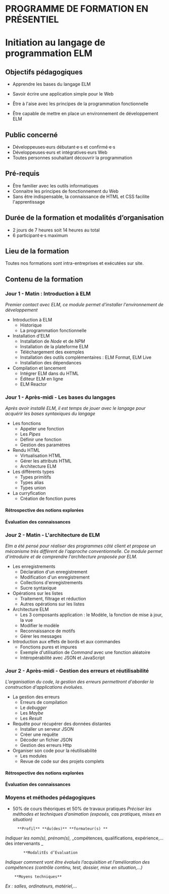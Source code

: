 # PROGRAMME DE FORMATION EN PRÉSENTIEL

# Initiation au langage de programmation ELM

## Objectifs pédagogiques

- Apprendre les bases du langage ELM
- Savoir écrire une application simple pour le Web 
- Être à l'aise avec les principes de la programmation fonctionnelle
  
- Être capable de mettre en place un environnement de développement ELM

## Public concerné

- Développeuses·eurs débutant·e·s et confirmé·e·s
- Développeuses·eurs et intégratives·eurs Web
- Toutes personnes souhaitant découvrir la programmation

## Pré-requis

- Être familier avec les outils informatiques
- Connaitre les principes de fonctionnement du Web
- Sans être indispensable, la connaissance de HTML et CSS facilite l'apprentissage

## Durée de la formation et modalités d’organisation

- 2 jours de 7 heures soit 14 heures au total
- 6 participant·e·s maximum

## Lieu de la formation

Toutes nos formations sont intra-entreprises et exécutées sur site.
		
## Contenu de la formation

### Jour 1 - Matin : Introduction à ELM
*Premier contact avec ELM, ce module permet d'installer l'environnement de développement*  

- Introduction à ELM
    * Historique
    * La programmation fonctionnelle 
- Installation d'ELM
    * Installation de *Node* et de *NPM*
    * Installation de la plateforme ELM
    * Téléchargement des exemples
    * Installation des outils complémentaires : ELM Format, ELM Live
    * Installation des dépendances
- Compilation et lancement
    - Intégrer ELM dans du HTML
    - Éditeur ELM en ligne
    - ELM Reactor

### Jour 1 - Après-midi - Les bases du langages
*Après avoir installé ELM, il est temps de jouer avec le langage pour acquérir les bases syntaxiques du langage*  

- Les fonctions
    - Appeler une fonction
    - Les *Pipes*
    - Définir une fonction
    - Gestion des paramètres
- Rendu HTML
    - Virtualisation HTML
    - Gérer les attributs HTML
    - Architecture ELM
- Les différents types
    - Types primitifs
    - Types alias
    - Types union
- La curryfication
    - Création de fonction pures

#### Rétrospective des notions explorées
#### Évaluation des connaissances

### Jour 2 - Matin - L'architecture de ELM
*Elm a été pensé pour réaliser des programmes côté client et propose un mécanisme très diffèrent de l'approche conventionnelle. Ce module permet d'introduire et de comprendre l'architecture proposée par ELM.*  

- Les enregistrements
    - Déclaration d'un enregistrement
    - Modification d'un enregistrement
    - Collections d'enregistrements
    - Sucre syntaxique
- Opérations sur les listes
    - Traitement, filtrage et réduction
    - Autres opérations sur les listes
- Architecture ELM
    - Les 3 composants application : le Modèle, la fonction de mise à jour, la vue
    - Modifier le modèle
    - Reconnaissance de motifs
    - Gérer les messages
- Introduction aux effets de bords et aux commandes
    - Fonctions pures et impures
    - Exemple d'utilisation de *Command* avec une fonction aléatoire
    - Intéropérabilité avec JSON et JavaScript

### Jour 2 - Après-midi - Gestion des erreurs et réutilisabilité
*L'organisation du code, la gestion des erreurs permettront d'aborder la construction d'applications évoluées.*

- La gestion des erreurs
    - Erreurs de compilation
    - Le *debugger*
    - Les *Maybe*
    - Les *Result*
- Requête pour récupérer des données distantes
    - Installer un serveur JSON
    - Créer une requête
    - Décoder un fichier JSON
    - Gestion des erreurs Http
- Organiser son code pour la réutilisabilité
    - Les modules
    - Revue de code sur des projets complets

#### Rétrospective des notions explorées
#### Évaluation des connaissances

### Moyens et méthodes pédagogiques
- 50% de cours théoriques et 50% de travaux pratiques 
_Préciser les méthodes et techniques_ _d’animation_ _(exposés, cas pratiques, mises en situation)_

		**Profil** **du(des)** **formateur(s) **

_Indiquer les_ _nom(s), prénom(s),_ _compétences, qualifications, expérience,… des intervenants _

			**ModalitÉs d’Évaluation 

_Indiquer comment vont être évalués l’acquisition et l’amélioration des compétences (contrôle continu, test, dossier, mise en situation,…)_

		**Moyens techniques** 

_Ex : salles, ordinateurs, matériel,…_
